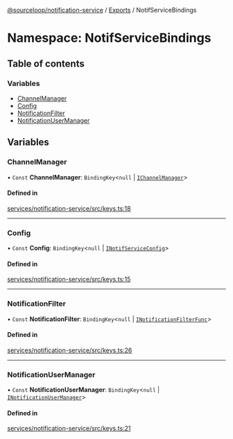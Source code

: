 [@sourceloop/notification-service](../README.md) / [Exports](../modules.md) / NotifServiceBindings

# Namespace: NotifServiceBindings

## Table of contents

### Variables

- [ChannelManager](NotifServiceBindings.md#channelmanager)
- [Config](NotifServiceBindings.md#config)
- [NotificationFilter](NotifServiceBindings.md#notificationfilter)
- [NotificationUserManager](NotifServiceBindings.md#notificationusermanager)

## Variables

### ChannelManager

• `Const` **ChannelManager**: `BindingKey`<``null`` \| [`IChannelManager`](../interfaces/IChannelManager.md)\>

#### Defined in

[services/notification-service/src/keys.ts:18](https://github.com/sourcefuse/loopback4-microservice-catalog/blob/bc2553587/services/notification-service/src/keys.ts#L18)

___

### Config

• `Const` **Config**: `BindingKey`<``null`` \| [`INotifServiceConfig`](../interfaces/INotifServiceConfig.md)\>

#### Defined in

[services/notification-service/src/keys.ts:15](https://github.com/sourcefuse/loopback4-microservice-catalog/blob/bc2553587/services/notification-service/src/keys.ts#L15)

___

### NotificationFilter

• `Const` **NotificationFilter**: `BindingKey`<``null`` \| [`INotificationFilterFunc`](../modules.md#inotificationfilterfunc)\>

#### Defined in

[services/notification-service/src/keys.ts:26](https://github.com/sourcefuse/loopback4-microservice-catalog/blob/bc2553587/services/notification-service/src/keys.ts#L26)

___

### NotificationUserManager

• `Const` **NotificationUserManager**: `BindingKey`<``null`` \| [`INotificationUserManager`](../interfaces/INotificationUserManager.md)\>

#### Defined in

[services/notification-service/src/keys.ts:21](https://github.com/sourcefuse/loopback4-microservice-catalog/blob/bc2553587/services/notification-service/src/keys.ts#L21)
